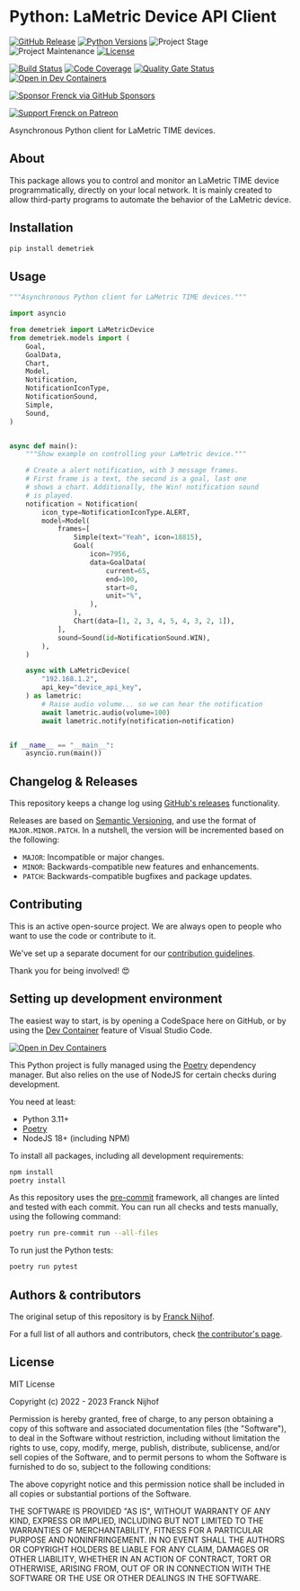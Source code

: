 # Python: LaMetric Device API Client

[![GitHub Release][releases-shield]][releases]
[![Python Versions][python-versions-shield]][pypi]
![Project Stage][project-stage-shield]
![Project Maintenance][maintenance-shield]
[![License][license-shield]](LICENSE.md)

[![Build Status][build-shield]][build]
[![Code Coverage][codecov-shield]][codecov]
[![Quality Gate Status][sonarcloud-shield]][sonarcloud]
[![Open in Dev Containers][devcontainer-shield]][devcontainer]

[![Sponsor Frenck via GitHub Sponsors][github-sponsors-shield]][github-sponsors]

[![Support Frenck on Patreon][patreon-shield]][patreon]

Asynchronous Python client for LaMetric TIME devices.

## About

This package allows you to control and monitor an LaMetric TIME device
programmatically, directly on your local network. It is mainly created to allow
third-party programs to automate the behavior of the LaMetric device.

## Installation

```bash
pip install demetriek
```

## Usage

```python
"""Asynchronous Python client for LaMetric TIME devices."""

import asyncio

from demetriek import LaMetricDevice
from demetriek.models import (
    Goal,
    GoalData,
    Chart,
    Model,
    Notification,
    NotificationIconType,
    NotificationSound,
    Simple,
    Sound,
)


async def main():
    """Show example on controlling your LaMetric device."""

    # Create a alert notification, with 3 message frames.
    # First frame is a text, the second is a goal, last one
    # shows a chart. Additionally, the Win! notification sound
    # is played.
    notification = Notification(
        icon_type=NotificationIconType.ALERT,
        model=Model(
            frames=[
                Simple(text="Yeah", icon=18815),
                Goal(
                    icon=7956,
                    data=GoalData(
                        current=65,
                        end=100,
                        start=0,
                        unit="%",
                    ),
                ),
                Chart(data=[1, 2, 3, 4, 5, 4, 3, 2, 1]),
            ],
            sound=Sound(id=NotificationSound.WIN),
        ),
    )

    async with LaMetricDevice(
        "192.168.1.2",
        api_key="device_api_key",
    ) as lametric:
        # Raise audio volume... so we can hear the notification
        await lametric.audio(volume=100)
        await lametric.notify(notification=notification)


if __name__ == "__main__":
    asyncio.run(main())
```

## Changelog & Releases

This repository keeps a change log using [GitHub's releases][releases]
functionality.

Releases are based on [Semantic Versioning][semver], and use the format
of `MAJOR.MINOR.PATCH`. In a nutshell, the version will be incremented
based on the following:

- `MAJOR`: Incompatible or major changes.
- `MINOR`: Backwards-compatible new features and enhancements.
- `PATCH`: Backwards-compatible bugfixes and package updates.

## Contributing

This is an active open-source project. We are always open to people who want to
use the code or contribute to it.

We've set up a separate document for our
[contribution guidelines](.github/CONTRIBUTING.md).

Thank you for being involved! :heart_eyes:

## Setting up development environment

The easiest way to start, is by opening a CodeSpace here on GitHub, or by using
the [Dev Container][devcontainer] feature of Visual Studio Code.

[![Open in Dev Containers][devcontainer-shield]][devcontainer]

This Python project is fully managed using the [Poetry][poetry] dependency
manager. But also relies on the use of NodeJS for certain checks during
development.

You need at least:

- Python 3.11+
- [Poetry][poetry-install]
- NodeJS 18+ (including NPM)

To install all packages, including all development requirements:

```bash
npm install
poetry install
```

As this repository uses the [pre-commit][pre-commit] framework, all changes
are linted and tested with each commit. You can run all checks and tests
manually, using the following command:

```bash
poetry run pre-commit run --all-files
```

To run just the Python tests:

```bash
poetry run pytest
```

## Authors & contributors

The original setup of this repository is by [Franck Nijhof][frenck].

For a full list of all authors and contributors,
check [the contributor's page][contributors].

## License

MIT License

Copyright (c) 2022 - 2023 Franck Nijhof

Permission is hereby granted, free of charge, to any person obtaining a copy
of this software and associated documentation files (the "Software"), to deal
in the Software without restriction, including without limitation the rights
to use, copy, modify, merge, publish, distribute, sublicense, and/or sell
copies of the Software, and to permit persons to whom the Software is
furnished to do so, subject to the following conditions:

The above copyright notice and this permission notice shall be included in all
copies or substantial portions of the Software.

THE SOFTWARE IS PROVIDED "AS IS", WITHOUT WARRANTY OF ANY KIND, EXPRESS OR
IMPLIED, INCLUDING BUT NOT LIMITED TO THE WARRANTIES OF MERCHANTABILITY,
FITNESS FOR A PARTICULAR PURPOSE AND NONINFRINGEMENT. IN NO EVENT SHALL THE
AUTHORS OR COPYRIGHT HOLDERS BE LIABLE FOR ANY CLAIM, DAMAGES OR OTHER
LIABILITY, WHETHER IN AN ACTION OF CONTRACT, TORT OR OTHERWISE, ARISING FROM,
OUT OF OR IN CONNECTION WITH THE SOFTWARE OR THE USE OR OTHER DEALINGS IN THE
SOFTWARE.

[build-shield]: https://github.com/frenck/python-demetriek/actions/workflows/tests.yaml/badge.svg
[build]: https://github.com/frenck/python-demetriek/actions/workflows/tests.yaml
[codecov-shield]: https://codecov.io/gh/frenck/python-demetriek/branch/main/graph/badge.svg
[codecov]: https://codecov.io/gh/frenck/python-demetriek
[contributors]: https://github.com/frenck/python-demetriek/graphs/contributors
[devcontainer-shield]: https://img.shields.io/static/v1?label=Dev%20Containers&message=Open&color=blue&logo=visualstudiocode
[devcontainer]: https://vscode.dev/redirect?url=vscode://ms-vscode-remote.remote-containers/cloneInVolume?url=https://github.com/frenck/python-demetriek
[frenck]: https://github.com/frenck
[github-sponsors-shield]: https://frenck.dev/wp-content/uploads/2019/12/github_sponsor.png
[github-sponsors]: https://github.com/sponsors/frenck
[license-shield]: https://img.shields.io/github/license/frenck/python-demetriek.svg
[maintenance-shield]: https://img.shields.io/maintenance/yes/2023.svg
[patreon-shield]: https://frenck.dev/wp-content/uploads/2019/12/patreon.png
[patreon]: https://www.patreon.com/frenck
[poetry-install]: https://python-poetry.org/docs/#installation
[poetry]: https://python-poetry.org
[pre-commit]: https://pre-commit.com/
[project-stage-shield]: https://img.shields.io/badge/project%20stage-experimental-yellow.svg
[pypi]: https://pypi.org/project/demetriek/
[python-versions-shield]: https://img.shields.io/pypi/pyversions/demetriek
[releases-shield]: https://img.shields.io/github/release/frenck/python-demetriek.svg
[releases]: https://github.com/frenck/python-demetriek/releases
[semver]: http://semver.org/spec/v2.0.0.html
[sonarcloud-shield]: https://sonarcloud.io/api/project_badges/measure?project=frenck_python-demetriek&metric=alert_status
[sonarcloud]: https://sonarcloud.io/summary/new_code?id=frenck_python-demetriek
